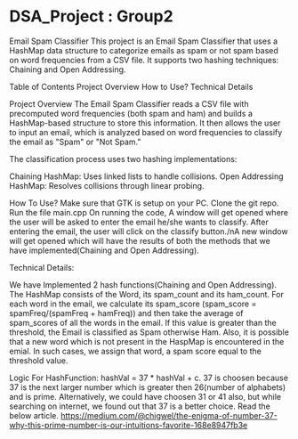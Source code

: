 # DSA_Project : Group2

Email Spam Classifier
This project is an Email Spam Classifier that uses a HashMap data structure to categorize emails as spam or not spam based on word frequencies from a CSV file. It supports two hashing techniques: Chaining and Open Addressing.

Table of Contents
Project Overview
How to Use?
Technical Details


Project Overview
The Email Spam Classifier reads a CSV file with precomputed word frequencies (both spam and ham) and builds a HashMap-based structure to store this information. It then allows the user to input an email, which is analyzed based on word frequencies to classify the email as "Spam" or "Not Spam."

The classification process uses two hashing implementations:

Chaining HashMap: Uses linked lists to handle collisions.
Open Addressing HashMap: Resolves collisions through linear probing.

How To Use?
Make sure that GTK is setup on your PC. Clone the git repo.
Run the file main.cpp
On running the code, A window will get opened where the user will be asked to enter the email he/she wants to classify. After entering the email, the user will click on the classify button./nA new window will get opened which will have the results of both the methods that we have implemented(Chaining and Open Addressing).


Technical Details:

We have Implemented 2 hash functions(Chaining and Open Addressing). The HashMap consists of the Word, its spam_count and its ham_count. For each word in the email, we calculate its spam_score (spam_score = spamFreq/(spamFreq + hamFreq)) and then take the average of spam_scores of all the words in the email. If this value is greater than the threshold, the Email is classified as Spam otherwise Ham.
Also, it is possible that a new word which is not present in the HaspMap is encountered in the emial. In such cases, we assign that word, a spam score equal to the threshold value.


Logic For HashFunction:
hashVal = 37 * hashVal + c. 
37 is choosen because 37 is the next larger number which is greater then 26(number of alphabets) and is prime.
Alternatively, we could have choosen 31 or 41 also, but while searching on internet, we found out that 37 is a better choice. Read the below article.
https://medium.com/@chigwel/the-enigma-of-number-37-why-this-prime-number-is-our-intuitions-favorite-168e8947fb3e

